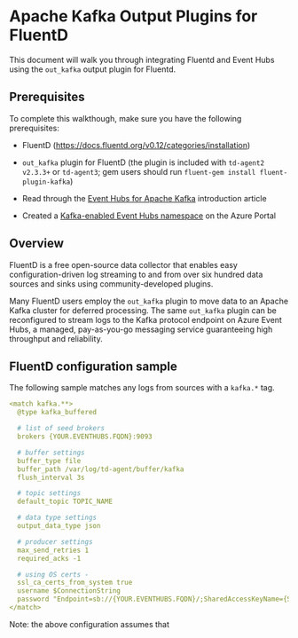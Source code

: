 # Apache Kafka Output Plugins for FluentD

This document will walk you through integrating Fluentd and Event Hubs using the `out_kafka` output plugin for Fluentd.

## Prerequisites

To complete this walkthough, make sure you have the following prerequisites:

- FluentD (https://docs.fluentd.org/v0.12/categories/installation)

- `out_kafka` plugin for FluentD (the plugin is included with `td-agent2 v2.3.3+` or `td-agent3`; gem users should run `fluent-gem install fluent-plugin-kafka`)

- Read through the [Event Hubs for Apache Kafka](https://docs.microsoft.com/azure/event-hubs/event-hubs-for-kafka-ecosystem-overview) introduction article

- Created a [Kafka-enabled Event Hubs namespace](https://docs.microsoft.com/azure/event-hubs/event-hubs-create) on the Azure Portal

## Overview

FluentD is a free open-source data collector that enables easy configuration-driven log streaming to and from over six hundred data sources and sinks using community-developed plugins.

Many FluentD users employ the `out_kafka` plugin to move data to an Apache Kafka cluster for deferred processing.  The same `out_kafka` plugin can be reconfigured to stream logs to the Kafka protocol endpoint on Azure Event Hubs, a managed, pay-as-you-go messaging service guaranteeing high throughput and reliability.

## FluentD configuration sample

The following sample matches any logs from sources with a `kafka.*` tag.

```yaml
<match kafka.**>
  @type kafka_buffered

  # list of seed brokers
  brokers {YOUR.EVENTHUBS.FQDN}:9093

  # buffer settings
  buffer_type file
  buffer_path /var/log/td-agent/buffer/kafka
  flush_interval 3s

  # topic settings
  default_topic TOPIC_NAME

  # data type settings
  output_data_type json

  # producer settings
  max_send_retries 1
  required_acks -1

  # using OS certs - 
  ssl_ca_certs_from_system true
  username $ConnectionString
  password "Endpoint=sb://{YOUR.EVENTHUBS.FQDN}/;SharedAccessKeyName={SHARED.ACCESS.KEY.NAME};SharedAccessKey={SHARED.ACCESS.KEY}"
</match>
```

Note: the above configuration assumes that 